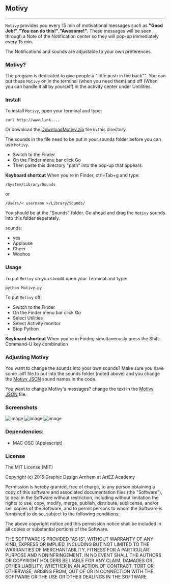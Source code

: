 ## Motivy<br>

----
`Motivy` provides you every 15 min of motivational messages such as **"Good Job!"**,**"You can do this!"**,**"Awesome!"**. These messages will be seen through a Note of the Notification center so they will pop-up immediately every 15 min.

The Notifications and sounds are adjustable to your own preferences.

### Motivy?
The program is dedicated to give people a "little push in the back"". You can put these `Motivy` on in the terminal (when you need them) and off (When you can handle it all by yourself) in the activity center under Untilities.


### Install

To install `Motivy`, open your terminal and type: 

```
curl http://www.link.... 
```

Or download the [DownloadMotivy.zip](TheDictionary/..........py) file in this directory.

The sounds in the file need to be put in your sounds folder before you can use `Motivy`.


- Switch to the Finder
- On the Finder menu bar click Go
- Then paste this directory "path" into the pop-up that appears.

<b>Keyboard shortcut</b>
When you're in Finder, ctrl+Tab+g and type:

```
/System/Library/Sounds
```
or

```
/Users/< username >/Library/Sounds/
```


You should be at the "Sounds" folder. Go ahead and drag the `Motivy` sounds into this folder seperately. 

sounds: 

 - yes
 - Applause
 - Cheer
 - Woohoo

### Usage
To put `Motivy` on you should open your Terminal and type: 

```
python Motivy.py
```
To put `Motivy` off:

- Switch to the Finder
- On the Finder menu bar click Go
- Select Utilities
- Select Activity monitor
- Stop Python

<b>Keyboard shortcut</b>
When you're in Finder, simultaneously press the Shift-Command-U key combination


### Adjusting Motivy

You want to change the sounds into your own sounds? Make sure you have some .aiff file to put into the sounds folder (noted above) and you change the [Motivy JSON](Tool/Motivyinput.json) sound names in the code.

You want to change Motivy's messages? change the text in the [Motivy JSON](Tool/Motivyinput.json)
file.

### Screenshots

![image](Screenshots/Motivity.png)
![image](Screenshots/Motivity1.png)
![image](Screenshots/Motivity2.png)


### Dependencies:

- MAC OSC (Applescript)


### License
The MIT License (MIT)

Copyright (c) 2015 Graphic Design Arnhem at ArtEZ Academy

Permission is hereby granted, free of charge, to any person obtaining a copy
of this software and associated documentation files (the "Software"), to deal
in the Software without restriction, including without limitation the rights
to use, copy, modify, merge, publish, distribute, sublicense, and/or sell
copies of the Software, and to permit persons to whom the Software is
furnished to do so, subject to the following conditions:

The above copyright notice and this permission notice shall be included in all
copies or substantial portions of the Software.

THE SOFTWARE IS PROVIDED "AS IS", WITHOUT WARRANTY OF ANY KIND, EXPRESS OR
IMPLIED, INCLUDING BUT NOT LIMITED TO THE WARRANTIES OF MERCHANTABILITY,
FITNESS FOR A PARTICULAR PURPOSE AND NONINFRINGEMENT. IN NO EVENT SHALL THE
AUTHORS OR COPYRIGHT HOLDERS BE LIABLE FOR ANY CLAIM, DAMAGES OR OTHER
LIABILITY, WHETHER IN AN ACTION OF CONTRACT, TORT OR OTHERWISE, ARISING FROM,
OUT OF OR IN CONNECTION WITH THE SOFTWARE OR THE USE OR OTHER DEALINGS IN THE
SOFTWARE.